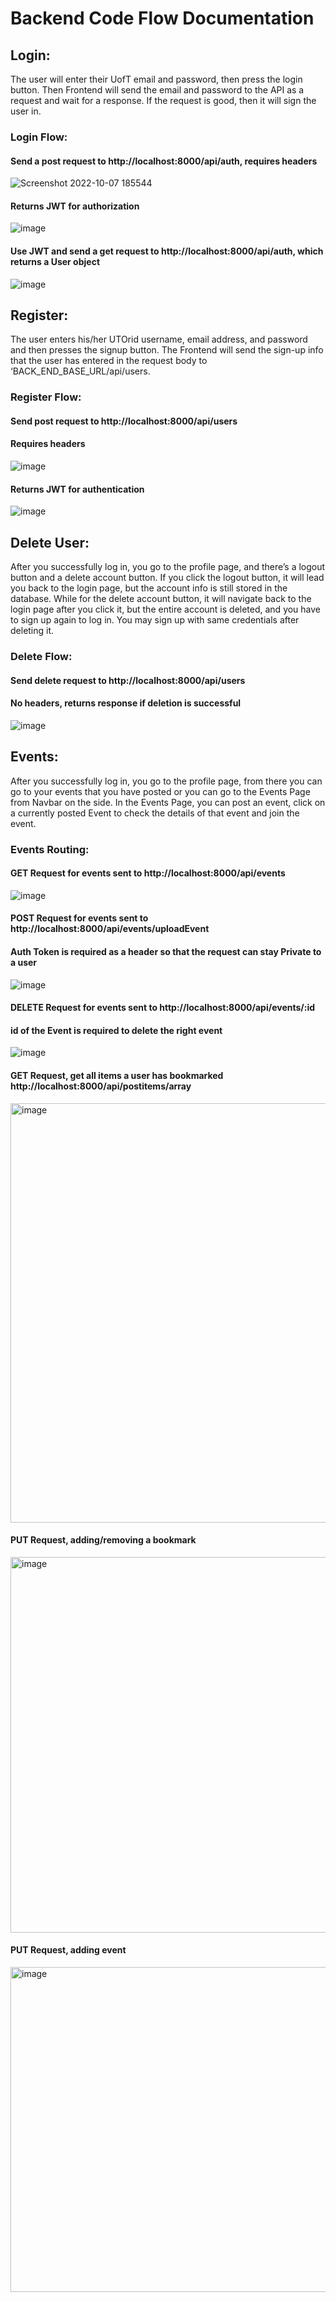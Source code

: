 # Backend Code Flow Documentation
## Login: 
The user will enter their UofT email and password, then press the login button. Then Frontend will send the email and password to the API as a request and wait for a response. If the request is good, then it will sign the user in.

### Login Flow:
#### Send a post request to http://localhost:8000/api/auth, requires headers
![Screenshot 2022-10-07 185544](https://user-images.githubusercontent.com/69706702/194673964-259292ff-d3c4-48a8-ae84-84d3753ee81b.png)



#### Returns JWT for authorization
![image](https://user-images.githubusercontent.com/69706702/194673951-ea0a9e3e-c951-41a9-aca7-db74a2584213.png)



#### Use JWT and send a get request to http://localhost:8000/api/auth, which returns a User object
![image](https://user-images.githubusercontent.com/69706702/194674020-cd9d394a-bff3-4da5-b910-1767ec30b72c.png)


## Register: 
The user enters his/her UTOrid username, email address, and password and then presses the signup button. The Frontend will send the sign-up info that the user has entered in the request body to ‘BACK_END_BASE_URL/api/users.

### Register Flow:
#### Send post request to http://localhost:8000/api/users
#### Requires headers
![image](https://user-images.githubusercontent.com/69706702/194674055-547d2c5e-ae57-447c-b22f-d1fae6757eaf.png)


#### Returns JWT for authentication
![image](https://user-images.githubusercontent.com/69706702/194674087-373d84a7-6788-404a-b001-a539537028a8.png)


## Delete User:
After you successfully log in, you go to the profile page, and there’s a logout button and a delete account button. If you click the logout button, it will lead you back to the login page, but the account info is still stored in the database. While for the delete account button, it will navigate back to the login page after you click it, but the entire account is deleted, and you have to sign up again to log in. You may sign up with same credentials after deleting it.

### Delete Flow:
#### Send delete request to http://localhost:8000/api/users
#### No headers, returns response if deletion is successful
![image](https://user-images.githubusercontent.com/69706702/194674125-d7c97d0d-bdd1-422f-b693-0dcbd3f336b4.png)

## Events:
After you successfully log in, you go to the profile page, from there you can go to your events that you have posted or you can go to the Events Page from Navbar on the side. In the Events Page, you can post an event, click on a currently posted Event to check the details of that event and join the event.

### Events Routing:
#### GET Request for events sent to http://localhost:8000/api/events
![image](https://user-images.githubusercontent.com/69706702/197316032-e5e4b2a1-e455-46d7-a6a3-28535d365171.png)

#### POST Request for events sent to http://localhost:8000/api/events/uploadEvent
#### Auth Token is required as a header so that the request can stay Private to a user
![image](https://user-images.githubusercontent.com/69706702/197316138-a53159de-8efa-4f2c-a1c8-14c2512acc0d.png)

#### DELETE Request for events sent to http://localhost:8000/api/events/:id
#### id of the Event is required to delete the right event
![image](https://user-images.githubusercontent.com/69706702/197316080-b1a705ee-cbd5-43f5-8b9f-ac379f5de4e9.png)

#### GET Request, get all items a user has bookmarked http://localhost:8000/api/postitems/array
<img width="671" alt="image" src="https://user-images.githubusercontent.com/51491033/200084027-554bc857-de1f-4041-b9e3-1147b7f8146c.png">

#### PUT Request, adding/removing a bookmark
<img width="601" alt="image" src="https://user-images.githubusercontent.com/51491033/200084200-e9fc930c-8a9b-4ac5-8cb7-13fb7d943da8.png">

#### PUT Request, adding event
<img width="520" alt="image" src="https://user-images.githubusercontent.com/51491033/200084289-1f77a92b-58c9-43a6-a468-26924a39f1bd.png">




